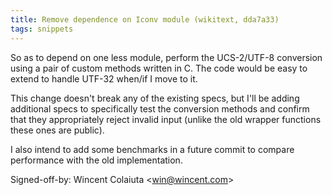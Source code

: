 ```yaml
---
title: Remove dependence on Iconv module (wikitext, dda7a33)
tags: snippets
---
```


So as to depend on one less module, perform the UCS-2/UTF-8 conversion using a pair of custom methods written in C. The code would be easy to extend to handle UTF-32 when/if I move to it.

This change doesn't break any of the existing specs, but I'll be adding additional specs to specifically test the conversion methods and confirm that they appropriately reject invalid input (unlike the old wrapper functions these ones are public).

I also intend to add some benchmarks in a future commit to compare performance with the old implementation.

Signed-off-by: Wincent Colaiuta &lt;win@wincent.com&gt;
